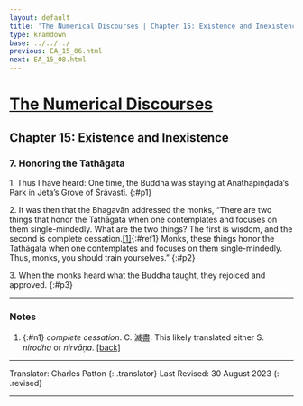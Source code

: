 ```yaml
---
layout: default
title: 'The Numerical Discourses | Chapter 15: Existence and Inexistence | 7. Honoring the Tathāgata'
type: kramdown
base: ../../../
previous: EA_15_06.html
next: EA_15_08.html
---
```


# [The Numerical Discourses](../index.html)
## Chapter 15: Existence and Inexistence
### 7. Honoring the Tathāgata

1\. Thus I have heard: One time, the Buddha was staying at Anāthapiṇḍada’s Park in Jeta’s Grove of Śrāvastī.
{:#p1}

2\. It was then that the Bhagavān addressed the monks, “There are two things that honor the Tathāgata when one contemplates and focuses on them single-mindedly. What are the two things? The first is wisdom, and the second is complete cessation.[\[1\]](#n1){:#ref1} Monks, these things honor the Tathāgata when one contemplates and focuses on them single-mindedly. Thus, monks, you should train yourselves.”
{:#p2}

3\. When the monks heard what the Buddha taught, they rejoiced and approved.
{:#p3}

---

### Notes

1. {:#n1} <em>complete cessation</em>. C. 滅盡. This likely translated either S. <em>nirodha</em> or <em>nirvāṇa</em>. [\[back\]](#ref1)

---

Translator: Charles Patton
{: .translator}
Last Revised: 30 August 2023
{: .revised}

---